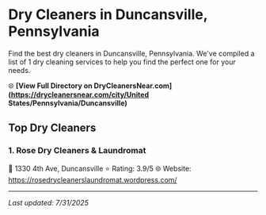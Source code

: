 # Dry Cleaners in Duncansville, Pennsylvania

Find the best dry cleaners in Duncansville, Pennsylvania. We've compiled a list of 1 dry cleaning services to help you find the perfect one for your needs.

🌐 **[View Full Directory on DryCleanersNear.com](https://drycleanersnear.com/city/United States/Pennsylvania/Duncansville)**

## Top Dry Cleaners

### 1. Rose Dry Cleaners & Laundromat
📍 1330 4th Ave, Duncansville
⭐ Rating: 3.9/5
🌐 Website: https://rosedrycleanerslaundromat.wordpress.com/


---

*Last updated: 7/31/2025*
